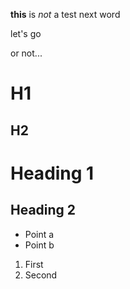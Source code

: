
**this** is _not_ a test
next word

let's go

or not...

# H1

## H2

Heading 1
=========

Heading 2
---------

- Point a
- Point b

1. First
2. Second

